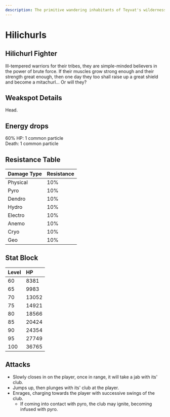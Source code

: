 ```yaml
---
description: The primitive wandering inhabitants of Teyvat's wildernesses..
---
```


# Hilichurls

## Hilichurl Fighter

Ill-tempered warriors for their tribes, they are simple-minded believers in the power of brute force. If their muscles grow strong enough and their strength great enough, then one day they too shall raise up a great shield and become a mitachurl... Or will they?

## Weakspot Details

Head.

## Energy drops

60% HP: 1 common particle  
Death: 1 common particle  

## Resistance Table

| Damage Type | Resistance |
| :--- | :--- |
| Physical | 10% |
| Pyro | 10% |
| Dendro | 10% |
| Hydro | 10% |
| Electro | 10% |
| Anemo | 10% |
| Cryo | 10% |
| Geo | 10% |

## Stat Block

| Level | HP |
| :--- | :--- |
| 60 | 8381 |
| 65 | 9983 |
| 70 | 13052 |
| 75 | 14921 |
| 80 | 18566 |
| 85 | 20424 |
| 90 | 24354 |
| 95 | 27749 |
| 100 | 36765 |

## Attacks
* Slowly closes in on the player, once in range, it will take a jab with its' club.
* Jumps up, then plunges with its' club at the player.
* Enrages, charging towards the player with successive swings of the club.
  * If coming into contact with pyro, the club may ignite, becoming infused with pyro.
